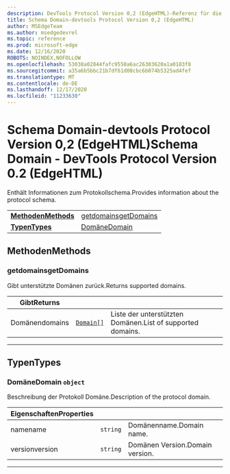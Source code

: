 ```yaml
---
description: DevTools Protocol Version 0,2 (EdgeHTML)-Referenz für die Schema Domäne. Enthält Informationen zum Protokollschema.
title: Schema Domain-devtools Protocol Version 0,2 (EdgeHTML)
author: MSEdgeTeam
ms.author: msedgedevrel
ms.topic: reference
ms.prod: microsoft-edge
ms.date: 12/16/2020
ROBOTS: NOINDEX,NOFOLLOW
ms.openlocfilehash: 53038a02844fafc9550a6ac26303620a1a0183f8
ms.sourcegitcommit: a35a6b5bbc21b7df61d08cbc6b074b5325ad4fef
ms.translationtype: MT
ms.contentlocale: de-DE
ms.lasthandoff: 12/17/2020
ms.locfileid: "11233630"
---
```

# <span data-ttu-id="f6d9d-104">Schema Domain-devtools Protocol Version 0,2 (EdgeHTML)</span><span class="sxs-lookup"><span data-stu-id="f6d9d-104">Schema Domain - DevTools Protocol Version 0.2 (EdgeHTML)</span></span>  

<span data-ttu-id="f6d9d-105">Enthält Informationen zum Protokollschema.</span><span class="sxs-lookup"><span data-stu-id="f6d9d-105">Provides information about the protocol schema.</span></span>

| | |
|-|-|
| [**<span data-ttu-id="f6d9d-106">Methoden</span><span class="sxs-lookup"><span data-stu-id="f6d9d-106">Methods</span></span>**](#methods) | [<span data-ttu-id="f6d9d-107">getdomains</span><span class="sxs-lookup"><span data-stu-id="f6d9d-107">getDomains</span></span>](#getdomains) |
| [**<span data-ttu-id="f6d9d-108">Typen</span><span class="sxs-lookup"><span data-stu-id="f6d9d-108">Types</span></span>**](#types) | [<span data-ttu-id="f6d9d-109">Domäne</span><span class="sxs-lookup"><span data-stu-id="f6d9d-109">Domain</span></span>](#domain) |
## <span data-ttu-id="f6d9d-110">Methoden</span><span class="sxs-lookup"><span data-stu-id="f6d9d-110">Methods</span></span>

### <span data-ttu-id="f6d9d-111">getdomains</span><span class="sxs-lookup"><span data-stu-id="f6d9d-111">getDomains</span></span>
<span data-ttu-id="f6d9d-112">Gibt unterstützte Domänen zurück.</span><span class="sxs-lookup"><span data-stu-id="f6d9d-112">Returns supported domains.</span></span>

<table>
    <thead>
        <tr>
            <th><span data-ttu-id="f6d9d-113">Gibt</span><span class="sxs-lookup"><span data-stu-id="f6d9d-113">Returns</span></span></th>
            <th></th>
            <th></th>
        </tr>
    </thead>
    <tbody>
        <tr>
            <td><span data-ttu-id="f6d9d-114">Domänen</span><span class="sxs-lookup"><span data-stu-id="f6d9d-114">domains</span></span></td>
            <td><a href="#domain"><code class="flyout">Domain[]</code></a></td>
            <td><span data-ttu-id="f6d9d-115">Liste der unterstützten Domänen.</span><span class="sxs-lookup"><span data-stu-id="f6d9d-115">List of supported domains.</span></span></td>
        </tr>
    </tbody>
</table>
</p>

---

## <span data-ttu-id="f6d9d-116">Typen</span><span class="sxs-lookup"><span data-stu-id="f6d9d-116">Types</span></span>

### <a name="domain"></a> <span data-ttu-id="f6d9d-117">Domäne</span><span class="sxs-lookup"><span data-stu-id="f6d9d-117">Domain</span></span> `object`

<span data-ttu-id="f6d9d-118">Beschreibung der Protokoll Domäne.</span><span class="sxs-lookup"><span data-stu-id="f6d9d-118">Description of the protocol domain.</span></span>

<table>
    <thead>
        <tr>
            <th><span data-ttu-id="f6d9d-119">Eigenschaften</span><span class="sxs-lookup"><span data-stu-id="f6d9d-119">Properties</span></span></th>
            <th></th>
            <th></th>
        </tr>
    </thead>
    <tbody>
        <tr>
            <td><span data-ttu-id="f6d9d-120">name</span><span class="sxs-lookup"><span data-stu-id="f6d9d-120">name</span></span></td>
            <td><code class="flyout">string</code></td>
            <td><span data-ttu-id="f6d9d-121">Domänenname.</span><span class="sxs-lookup"><span data-stu-id="f6d9d-121">Domain name.</span></span></td>
        </tr>
        <tr>
            <td><span data-ttu-id="f6d9d-122">version</span><span class="sxs-lookup"><span data-stu-id="f6d9d-122">version</span></span></td>
            <td><code class="flyout">string</code></td>
            <td><span data-ttu-id="f6d9d-123">Domänen Version.</span><span class="sxs-lookup"><span data-stu-id="f6d9d-123">Domain version.</span></span></td>
        </tr>
    </tbody>
</table>
</p>

---
